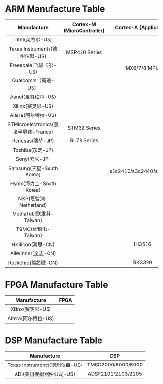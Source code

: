 # ARM Manufacture Table
| Manufacture | Cortex-M (MicroController) | Cortex-A (Application) | Cortex-R (Realtime) |
| :-: | :-: | :-: | :-: |
| Intel(英特尔-US) |  | | |
| Texas Instruments(德州仪器-US) | MSP430 Series |  | |
| Freescale(飞思卡尔-US) |  | iMX6/7/8(MPU) | |
| Qualcomm（高通-US） |  |  | |
| Atmel(爱特梅尔-US) |  |  | |
| Xilinx(赛灵思-US) |  |  | |
| Altera(阿尔特拉-US) |  | | |
| STMicroelectronics(意法半导体-France) | STM32 Series | | |
| Renesas(瑞萨-JP) | RL78 Series | | |
| Toshiba(东芝-JP) |  | | |
| Sony(索尼-JP) |  | | |
| Samsung(三星-South Korea) |  | s3c2410/s3c2440/s3c6410 | |
| Hynix(海力士-South Korea) |  |  | |
| NXP(恩智浦-Netherland) |  |  | |
| MediaTek(联发科-Taiwan) |  |  | |
| TSMC(台积电-Taiwan) |  |  | |
| Hisilicon(海思-CN) |  | Hi3516 | |
| AllWinner(全志-CN) |  |  | |
| Rockchip(瑞芯徽-CN) |  | RK3399 | |
# FPGA Manufacture Table
| Manufacture | FPGA |
| :-: | :-: |
| Xilinx(赛灵思-US) |  |
| Altera(阿尔特拉-US) |  |
# DSP Manufacture Table
| Manufacture | DSP |
| :-: | :-: |
| Texas Instruments(德州仪器-US) | TMSC2000/5000/6000 |
| ADI(美国模拟器件公司-US) | ADSP2101/2103/2105 |

